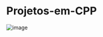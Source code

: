 # Projetos-em-CPP

![image](https://user-images.githubusercontent.com/48987652/160919453-403e1d1c-bcbd-4c59-b786-6ae00427b24a.png)

